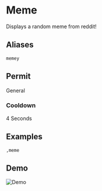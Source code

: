 # Meme
Displays a random meme from reddit!

## Aliases
`memey`
## Permit
General
### Cooldown
4 Seconds
## Examples
`,meme`
## Demo 
![Demo](https://i.ibb.co/8bCdhww/meme.gif)
